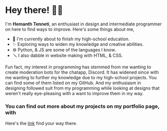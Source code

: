 # Hey there! 👋🏼
I'm **Hemanth Tenneti**, an enthusiast in design and intermediate programmer on here to find ways to improve.
Here's some things about me,
- 📑 I'm currently about to finish my high-school education. 
- ✨ Exploring ways to widen my knowledge and creative abilities. 
- ⚙️ Python, & JS are some of the languages I know. 
- 🪛 I also dabble in website making with HTML, & CSS. 

Fun fact, my interest in programming has stemmed from me wanting to create moderation bots for the chatapp, Discord. It has widened since with me wanting to further my knowledge due to my high-school projects.
You can find some of them listed on my GitHub. And my enthusiasm in designing followed suit from my programming while looking at designs that weren't really eye-pleasing with a want to improve them in my way.

### You can find out more about my projects on my portfolio page, with 
Here's the [link](https://10eti.xyz) find your way there.
